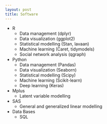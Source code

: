 ```yaml
---
layout: post
title: Software
---
```


<ul>
  <li>R
    <ul>
      <li>Data management (dplyr)</li>
      <li>Data visualization (ggplot2)</li>
      <li>Statistical modelling (Stan, lavaan)</li>
      <li>Machine learning (Caret, tidymodels)</li>
      <li>Social network analysis (qgraph)</li>
   </ul>
  </li>
    <li>Python
    <ul>
      <li>Data management (Pandas)</li>
      <li>Data visualization (Seaborn)</li>
      <li>Statistical modelling (Scipy)</li>
      <li>Machine learning (Scikit-learn)</li>
      <li>Deep learning (Keras)</li>
   </ul>
  </li>
   <li>Mplus
    <ul>
      <li>Latent variable modelling</li>
    </ul>
       </li>
  <li>SAS
    <ul>
      <li>General and generalized linear modelling</li>
    </ul>
  </li>
    <li>Data Bases
    <ul>
      <li>SQL</li>
    </ul>
  </li>
 </ul>
